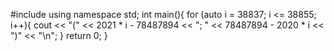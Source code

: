 #include <iostream>
using namespace std;
int main(){
	for (auto i = 38837; i <= 38855; i++){
		cout << "(" << 2021 * i - 78487894 << "; " << 78487894 - 2020 * i << ")" << "\n";
	}
  return 0;
}
